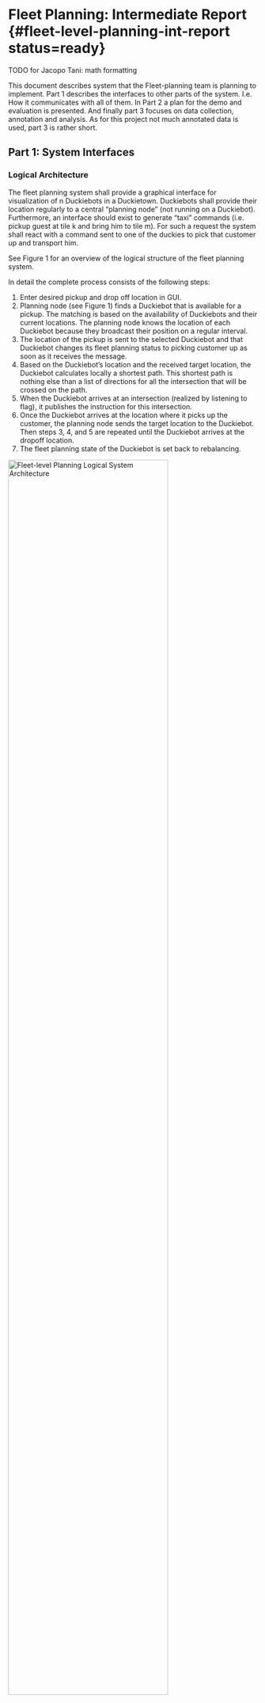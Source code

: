 #  Fleet Planning: Intermediate Report {#fleet-level-planning-int-report status=ready}

TODO for Jacopo Tani: math formatting

This document describes system that the Fleet-planning team is planning to implement. Part 1 describes the interfaces to other parts of the system. I.e. How it communicates with all of them. In Part 2 a plan for the demo and evaluation is presented. And finally part 3 focuses on data collection, annotation and analysis. As for this project not much annotated data is used, part 3 is rather short.


## Part 1: System Interfaces

### Logical Architecture

The fleet planning system shall provide a graphical interface for visualization of n Duckiebots in a Duckietown. Duckiebots shall provide their location regularly to a central “planning node” (not running on a Duckiebot). Furthermore, an interface should exist to generate “taxi” commands (i.e. pickup guest at tile k and bring him to tile m). For such a request the system shall react with a command sent to one of the duckies to pick that customer up and transport him.

See Figure 1 for an overview of the logical structure of the fleet planning system.

In detail the complete process consists of the following steps:

1. Enter desired pickup and drop off location in GUI.
2. Planning node (see Figure 1) finds a Duckiebot that is available for a pickup. The matching is based on the availability of Duckiebots and their current locations. The planning node knows the location of each Duckiebot because they broadcast their position on a regular interval.
3. The location of the pickup is sent to the selected Duckiebot and that Duckiebot changes its fleet planning status to picking customer up as soon as it receives the message.
4. Based on the Duckiebot’s location and the received target location, the Duckiebot calculates locally a shortest path. This shortest path is nothing else than a list of directions for all the intersection that will be crossed on the path.
5. When the Duckiebot arrives at an intersection (realized by listening to flag), it publishes the instruction for this intersection.
6. Once the Duckiebot arrives at the location where it picks up the customer, the planning node sends the target location to the Duckiebot. Then steps 3, 4, and 5 are repeated until the Duckiebot arrives at the dropoff location.
7. The fleet planning state of the Duckiebot is set back to rebalancing.

<div figure-id="fig:logical-system-architecture" figure-caption="Fleet-level planning Logical System Architecture">
    <img style="width: 80%" src="logical-architecture.png" alt="Fleet-level Planning Logical System Architecture"/>
</div>

#### Assumptions

The communication between Duckiebots and the central planning node relies on the communication team of the distributed estimation project. To exchange messages on a fleet level we need this system to work reliably (i.e. no message loss) and with as little latency as possible (i.e. as little delay as possible between sending and receiving a message). We assume that the distributed estimation team can provide such a system within a reasonable timeframe. In part 2 of this document the interface to the communication layer is described. Based on this interface we can mock the communication and work out the fleet level planning part without a already working communication.

We further assume that the system has a map of Duckietown available. This map can be created by hand or with the system implemented by the distributed estimation team.

As described by the preliminary design document, the localization of the Duckiebot within Duckietown is out of scope. We utilize the existing april tag based localization from last years Duckietown course. First experiments are very promising and give good results. So we assume that the Duckiebot is able to localize himself within Duckietown if it is given a map of Duckietown. Furthermore, the localization can be enhanced by using the current speed information from the controllers. With that we can get an estimated position between intersections.

General assumptions that collision avoidance, line detection etc. function flawlessly are also made. Furthermore we ignore parking spots and parked Duckiebots and possible parking actions as they are not represented in our map. Lastly we assume that the clocks of the Duckiebots are reasonably in sync.

### Software Architecture

#### New Nodes

**Fleet planning node [central Laptop]**

This node knows the position and status of each Duckiebot in the network. It does the actual planning for the fleet. This consists of matching incoming transportation requests with available Duckiebots in such a way that the overall fleet is used in an optimal way.

Subscribed Topics:

- “Location”: To get the location messages from every Duckiebot.
- “Transportation Requests”: Every transportation request posted on this topic should be handled by the fleet planning node.

Published Topics:

- “Transportation status”: A topic that will get messages whenever something is updated within the fleet planning node. Example messages “”Robot” Picked up customer x at y”, “"Robot" Received transportation order from k to m”. This topic will introduce neglectable latency. As soon as the information is acquired from the sources it will post the message to this topic.  
- “Target Location”: here messages are published that contain a robot name and its target location. Based on this the robot will calculate its path to the target location locally. The latency between getting a transportation request and sending out a target location to one of the robots can not be determined offline as it is dependent on the current state of the system. If there is a Duckiebot immediately available, there is no delay. However, it might be that all Duckiebots are busy and therefore no Duckiebot can be assigned to that target location at the moment.
- “Fleet planning active”: Boolean flag indicating that the fleet planning node is active and wants to actively provide instructions at intersections.

**Visualization Node [central Laptop]**

This node is responsible of visualizing n Duckiebots on a map.

Subscribed Topics:

- “Location”: The stream of locations that comes in from all the Duckiebots.
- “Target Location”: Combining this knowledge with the messages from the “Location” topic, the calculated path of each Duckiebot can be visualized. The user can decide if the paths shall be shown. (The shortest path is also calculated locally on the Duckiebot, in order to reduce communication overhead).


Published Topics:

- “Visualization”: The rendered visualization as an image

**Taxi command execution node [local]**

This node will run on the Duckiebot and listen to commands from the central fleet planning node. Whenever it receives a command it starts the appropriate actions.

A Duckiebot can be in one of three fleet-planning states:
- Cruising/Rebalancing
- Picking up Customer
- Transporting Customer

A Duckiebot receives target locations from the central fleet planning node. It then calculates the shortest route to this location. For this the existing A*-path planning node is used. Given the Duckiebot’s current location and the target location, the path planning node can calculate instructions for how to get there. These instructions are then passed (on a per intersection basis) onto lower level navigation nodes (i.e. handled by navigator team).  

Furthermore this node also handles the back right LED which we are allowed to indicate the taxi status of the Duckiebot. Its status is communicated by the central fleet planning node. Additionally, when a customer is picked up a pattern is played on all the LEDs with very low intensity.

Subscribed Topics:

- “Location”: The location of the Duckiebot on the map
- “Stopline” and “April tag”: Whenever we are at a stop line with the according april tag we know that we are in front of an intersection. As a reaction to being at a stop line this node will publish the instruction that tells the Duckiebot what to do at this intersection. This instruction is based on the path it had calculated to reach its target location.
- “Taxi status”: indicates if the taxi is driving to a customer, is carrying a customer or is in idle (cruising/rebalancing) mode.


Published Topics:

- “Crossing_instructions”: Whenever the Duckiebot is at an intersection the node will publish on this topic what direction should be taken. As the path the Duckiebot takes was calculated previously there is no latency introduced. I.e. as soon as the Duckiebot gets the message that it stopped at an intersection it will publish the message with the instruction for this intersection to this topic. The message consists of a single integer. To have backwards compatibility with the current system this is one of the following values:
    - 0: left turn
    - 1: straight
    - 2: right turn
    - 3: random

#### Modified Nodes

Localization is based on last year’s “localization” package. For this purpose the map data was updated to match this year's Duckietown.

The fleet planning package is also based on last year's “navigation” package. It provides software to handle the path planning and a GUI that allows to select start and target nodes and displays the calculated path for a single Duckiebot. Multiple Duckiebot handling does not exist. The Duckiebot is then made to follow these commands. By now, we were not able to reproduce this feature in a stable manner. Also, in this package no location information is taken into consideration, the path planning and execution is executed in an open-loop manner. This shall be closed loop this year.


## Part 2: Demo and evaluation plan

### Demo plan

The demo from last year consisted of a single Duckiebot. It was possible to click on the node in the graph where the Duckiebot currently is and a target now where the Duckiebot should go. A path planning node then calculated a shortest path to the target location and the Duckiebot drives to that location.

For this years demo we envision a system that builds on top of that. A map is presented to the user that contains the current locations of all Duckiebots. The user can generate a transportation request by using a GUI. The system then assigns one of the Duckiebots to that task. That Duckiebots drives to that location, picks the customer up, drives to the target location and drops the customer again. The pickup and dropoff action are visible in the visualization. Further, the pickup and drop off can be visualized using the LEDs by showing a fancy pattern. There is no physical interaction planed. The system will be able to handle multiple of such requests at the same time. Also, the system shall be robust in the face of dying Duckiebots (may they rest in peace), thus a customer shall be assigned to a new Duckiebot if the original one is lost on it’s way. A Duckiebot counts as out of service if he does not publish a new location within a certain time window. No customers waiting forever. Unfortunately we cannot guarantee safety for a customer that is on a lost duckie-taxi.

Setting up this demo is as quick as starting all Duckiebots with the correct mode of operation and putting them on the map.

**Required Hardware**

- Duckietown (At least the same size as ML J44, depending on number of Duckiebots on duty)
- Several Duckiebots
- One laptop to act as the central fleet planning server (provided by fleet-planning group member)

### Formal performance evaluation

This project will introduce metrics that will be used to evaluate the performance of the fleet planning, providing a baseline for future groups working on further optimization. The metrics, introduced below, will be applied to a test-setup, which is described in the “proposed performance evaluation” section. The aim of the setup is to test the system’s reliability on the one hand (first scenario) and the capability to handle multiple requests at very high frequency and at the load limit, that is, at full capacity (number of requests at a given time == number of Duckiebots) on the other hand.

**Customer requests fulfilled per minute for given number of Duckiebots (ie. throughput)**. This metric measures how many customer request are handled by the server and fulfilled by all Duckiebots combined.
This would allow for the evaluation of different path planning algorithms and testing how well the rebalancing works.

**Mean distance of closest Duckiebot to the origin of a request for a set of requests and a given number of Duckiebots**. In the optimal case the Duckiebots will be distributed as homogeneously as possible in the Duckietown, minimizing the expected distance to each customer. This metric will enable the evaluation of how well a given implementation does this.

**[Stretch goal] Lost customers** In certain circumstances Duckiebots will fail (e.g. battery dies, Duckiebots gets stuck, etc.) and if this occurs while a Duckiebot is on the way to pick up a customer the fleet planning system should be able to send another available Duckiebot to fulfill the request instead. For the purpose of evaluation, several Duckiebots can be removed from the Duckietown at random and the system should still be able to fulfill all open requests. (A lost duckiebot can be detected using a timeout on the localization.


#### Proposed performance evaluation
In the Duckietown in ML-J44, that is a 5x6 Duckietown, 4 Duckiebots will be placed at the intersections in the following locations:

    - (0,3)
    - (2,3)
    - (4,3)
    - (2,5)

See picture below for initial locations.

The Duckiebots should operate at a predefined speed which is consistent across all tests for comparability. There should be two scenarios running 10 minutes each with 10 customer requests per scenario.

Scenario 1: 10 requests evenly spaced out across 10 minutes.
Scenario 2: 4 requests within the first minute, then 6 requests at 4,5,6,7,8,9 minutes respectively.

For each scenario, the method is the following:

1. Place Duckiebots in the Duckietown and have them move around in an idle state (i.e moving around randomly).
2. Send a command to move all Duckiebots to predetermined locations to ensure repeatability of the performance evaluation. The locations are
    - (0,1)
    - (2,5)
    - (4,1)
    - (1,5)
3. Start the evaluation by sending the series of customer requests during a 10 minute interval.

<div figure-id="fig:evaluation-1" figure-caption="Initial position">
    <img style="width: 80%" src="evaluation-1.png" alt="Initial positions for Duckies for evaluation"/>
</div>

<div figure-id="fig:evaluation-2" figure-caption="Final position">
    <img style="width: 80%" src="evaluation-2.png" alt="First target positions for Duckies for evaluation"/>
</div>


## Part 3: Data collection, annotation, and analysis

### Collection

We need data to do the formal performance evaluation. As the central fleet planning node has all the information about the Duckiebots (i.e. location at every point in time and taxi status) it is enough to log the information flowing through the topics to and from the central fleet planning node.

These logs will be used for the formal performance evaluation as described in Part 2 of this document.

### Annotation

None needed.


### Analysis

Analysis is done by hand on the acquired logs. As a stretch goal, a set of functions is made available that automates the process such that future teams working on improving this system can use the same evaluation strategy.
